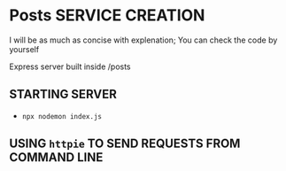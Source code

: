 # Posts SERVICE CREATION

I will be as much as concise with explenation; You can check the code by yourself

Express server built inside /posts

## STARTING SERVER

- `npx nodemon index.js`

## USING `httpie` TO SEND REQUESTS FROM COMMAND LINE
